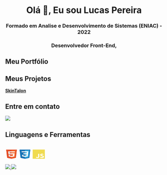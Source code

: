 <h1 align="center">Olá 👋, Eu sou Lucas Pereira</h1>
<h3 align="center">Formado em Analise e Desenvolvimento de Sistemas (ENIAC) - 2022</h3>
<h3 align="center">Desenvolvedor Front-End,</h3>

<h2> Meu Portfólio </h2>


<h2> Meus Projetos </h2>
<a href ="https://github.com/lucaszpsilva/SKINTALON-base-project.git"><b>SkinTalon</a>

<h2> Entre em contato </h2>
  <a href="https://www.linkedin.com/in/lucaszsilva1/" target="_blank"><img src="https://img.shields.io/badge/-LinkedIn-%230077B5?style=for-the-badge&logo=linkedin&logoColor=white" target="_blank"></a> 

<h2> Linguagens e Ferramentas</h2>
  <div style="display: inline_block"><br>
    <img align="center" alt="Rafa-HTML" height="30" width="40" src="https://raw.githubusercontent.com/devicons/devicon/master/icons/html5/html5-original.svg">
    <img align="center" alt="Rafa-CSS" height="30" width="40" src="https://raw.githubusercontent.com/devicons/devicon/master/icons/css3/css3-original.svg">
    <img align="center" alt="Rafa-Js" height="30" width="40" src="https://raw.githubusercontent.com/devicons/devicon/master/icons/javascript/javascript-plain.svg">
  </div><br>

<div align="left">
  <a href="https://github.com/lucaszpsilva">
  <img height="180em" src="https://github-readme-stats.vercel.app/api?username=lucaszpsilva&show_icons=true&theme=dark&include_all_commits=true&count_private=true"/>
  <img height="180em" src="https://github-readme-stats.vercel.app/api/top-langs/?username=lucaszpsilva&layout=compact&langs_count=7&theme=dark"/>
</div>

